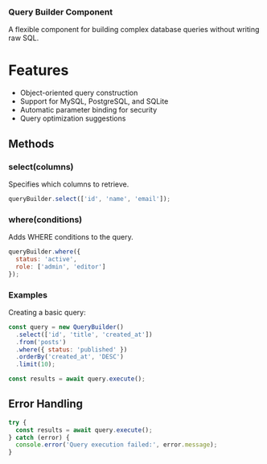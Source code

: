 ### Query Builder Component

A flexible component for building complex database queries without writing raw SQL.

# Features

- Object-oriented query construction
- Support for MySQL, PostgreSQL, and SQLite
- Automatic parameter binding for security
- Query optimization suggestions

## Methods

### select(columns)
Specifies which columns to retrieve.

```javascript
queryBuilder.select(['id', 'name', 'email']);
```

### where(conditions)
Adds WHERE conditions to the query.

```javascript
queryBuilder.where({
  status: 'active',
  role: ['admin', 'editor']
});
```

### Examples

Creating a basic query:

```javascript
const query = new QueryBuilder()
  .select(['id', 'title', 'created_at'])
  .from('posts')
  .where({ status: 'published' })
  .orderBy('created_at', 'DESC')
  .limit(10);

const results = await query.execute();
```

## Error Handling

```javascript
try {
  const results = await query.execute();
} catch (error) {
  console.error('Query execution failed:', error.message);
}
```